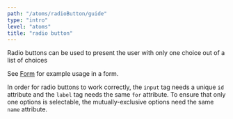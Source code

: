 ```yaml
---
path: "/atoms/radioButton/guide"
type: "intro"
level: "atoms"
title: "radio button"
---
```


Radio buttons can be used to present the user with only one choice out of a list of choices

See [Form](/organisms/form/guide) for example usage in a form.

<div class="frontend-kit__notification a-notification -warning"><i class="a-icon ui-ic-alert-warning"></i><div class="a-notification__content">
    In order for radio buttons to work correctly, the <code>input</code> tag needs a unique <code>id</code> attribute and the <code>label</code> tag needs the same <code>for</code> attribute. To ensure that only one options is selectable, the mutually-exclusive options need the same <code>name</code> attribute.
</div></div>
